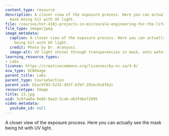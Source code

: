 ```yaml
---
content_type: resource
description: A closer view of the exposure process. Here you can actually see the
  mask being hit with UV light.
file: /courses/hst-410j-projects-in-microscale-engineering-for-the-life-sciences-spring-2007/3c6fae0a9e859aa25caba63fdbef2995_23.jpg
file_type: image/jpeg
image_metadata:
  caption: A closer view of the exposure process. Here you can actually see the mask
    being hit with UV light.
  credit: Photo by Dr. Aranyosi.
  image-alt: UV light shines through transparencies in mask, onto wafer.
learning_resource_types:
- Labs
license: https://creativecommons.org/licenses/by-nc-sa/4.0/
ocw_type: OCWImage
parent_title: Labs
parent_type: CourseSection
parent_uid: b1ac9f83-5232-d55f-b7bf-291ec9c8fb2c
resourcetype: Image
title: 23.jpg
uid: 3c6fae0a-9e85-9aa2-5cab-a63fdbef2995
video_metadata:
  youtube_id: null
---
```

A closer view of the exposure process. Here you can actually see the mask being hit with UV light.